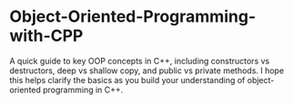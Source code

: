 # Object-Oriented-Programming-with-CPP
A quick guide to key OOP concepts in C++, including constructors vs destructors, deep vs shallow copy, and public vs private methods. I hope this helps clarify the basics as you build your understanding of object-oriented programming in C++.

